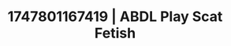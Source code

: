 ---
categories:
- Curvy bodies
- Digital erotica realm
- AI sensuality
- MILF fantasy
- Flirty smirk
image: /assets/images/1747801167419.jpg
layout: post
seo:
  description: Featured content with high-quality ABDL Play, Scat Fetish. HD images
    available.
  keywords: ABDL Play, Scat Fetish
  og_image: /assets/images/1747801167419.jpg
  schema_type: VisualArtwork
tags:
- ABDL Play
- Scat Fetish
- '#1747801167419'
title: 1747801167419 | ABDL Play Scat Fetish
---